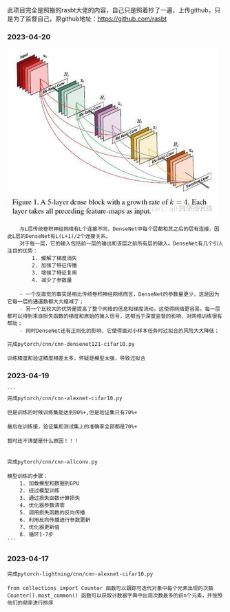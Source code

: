 此项目完全是照搬的rasbt大佬的内容，自己只是照着抄了一遍，上传github，只是为了监督自己，原github地址：https://github.com/rasbt

### 2023-04-20

![DenseNet](pytorch/Images/DenseNet.jpeg)

```
    与L层传统卷积神经网络有L个连接不同，DenseNet中每个层都和其之后的层有连接，因此L层的DenseNet有L(L+1)/2个连接关系。
    对于每一层，它的输入包括前一层的输出和该层之前所有层的输入。DenseNet有几个引人注目的优势：
        1. 缓解了梯度消失
        2. 加强了特征传播
        3. 增强了特征复用
        4. 减少了参数量
    
    - 一个反直觉的事实是相比传统卷积神经网络而言，DenseNet的参数量更少，这是因为它每一层的通道数都大大缩减了；
    - 另一个比较大的优势是提高了整个网络的信息和梯度流动，这使得网络更容易。每一层都可以得到来自损失函数的梯度和原始的输入信号，这相当于深度监督的影响，对网络训练很有帮助；
    - 同时DenseNet还有正则化的影响，它使得面对小样本任务时过拟合的风险大大降低；
```

```
完成pytorch/cnn/cnn-densenet121-cifar10.py

训练精度和验证精度相差太多，怀疑是模型太强，导致过拟合
```


### 2023-04-19
    ```
    完成pytorch/cnn/cnn-alexnet-cifar10.py
    
    但是训练的时候训练集能达到90%+,但是验证集只有70%+
    
    最后在训练接，验证集和测试集上的准确率全部都是70%+
    
    暂时还不清楚是什么原因！！！


    完成pytorch/cnn/cnn-allconv.py
    
    模型训练的步骤：
        1. 加载模型和数据到GPU
        2. 经过模型训练
        3. 通过损失函数计算损失
        4. 优化器参数清零
        5. 调用损失函数的反向传播
        6. 利用反向传播进行参数更新 
        7. 优化器更新值
        8. 循环1-7步
    ```


### 2023-04-17
   ```
   完成pytorch-lightning/cnn/cnn-alexnet-cifar10.py
   
   from collections import Counter 函数可以跟踪可迭代对象中每个元素出现的次数
   Counter().most_common() 函数可以获取计数器字典中出现次数最多的前n个元素，并按照他们的频率进行排序
   ```